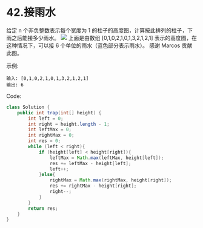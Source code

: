 # 42.接雨水

给定 n 个非负整数表示每个宽度为 1 的柱子的高度图，计算按此排列的柱子，下雨之后能接多少雨水。
![](https://assets.leetcode-cn.com/aliyun-lc-upload/uploads/2018/10/22/rainwatertrap.png)
上面是由数组 [0,1,0,2,1,0,1,3,2,1,2,1] 表示的高度图，在这种情况下，可以接 6 个单位的雨水（蓝色部分表示雨水）。 感谢 Marcos 贡献此图。

示例:
```
输入: [0,1,0,2,1,0,1,3,2,1,2,1]
输出: 6
```
Code:
```java
class Solution {
    public int trap(int[] height) {
        int left = 0;
        int right = height.length - 1;
        int leftMax = 0;
        int rightMax = 0;
        int res = 0;
        while (left < right){
            if (height[left] < height[right]){
                leftMax = Math.max(leftMax, height[left]);
                res += leftMax - height[left];
                left++;
            }else{
                rightMax = Math.max(rightMax, height[right]);
                res += rightMax - height[right];
                right--;
            }
        }
        return res;
    }
}
```